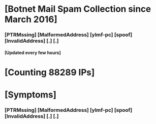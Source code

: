 # [Botnet Mail Spam Collection since March 2016]
### [PTRMssing] [MalformedAddress] [ylmf-pc] [spoof] [InvalidAddress] [.] [.]
#### [Updated every few hours]

# [Counting 88289 IPs]

# [Symptoms] 
###   [PTRMssing] [MalformedAddress] [ylmf-pc] [spoof] [InvalidAddress] [.] [.]
